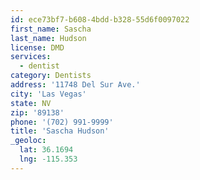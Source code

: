 ```yaml
---
id: ece73bf7-b608-4bdd-b328-55d6f0097022
first_name: Sascha
last_name: Hudson
license: DMD
services:
  - dentist
category: Dentists
address: '11748 Del Sur Ave.'
city: 'Las Vegas'
state: NV
zip: '89138'
phone: '(702) 991-9999'
title: 'Sascha Hudson'
_geoloc:
  lat: 36.1694
  lng: -115.353
---
```


